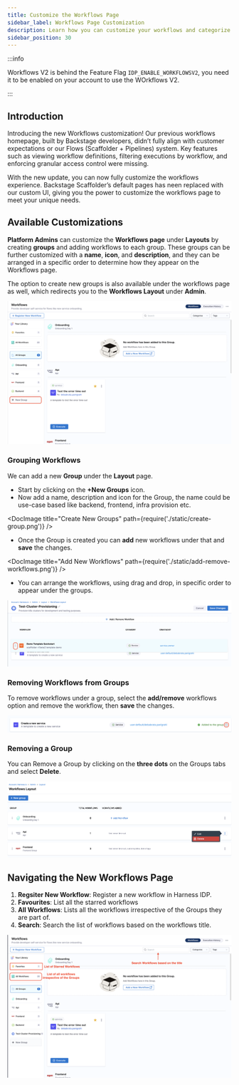 ```yaml
---
title: Customize the Workflows Page
sidebar_label: Workflows Page Customization
description: Learn how you can customize your workflows and categorize workflows under groups
sidebar_position: 30
---
```


:::info

Workflows V2 is behind the Feature Flag `IDP_ENABLE_WORKFLOWSV2`, you need it to be enabled on your account to use the WOrkflows V2. 

:::

## Introduction

Introducing the new Workflows customization! Our previous workflows homepage, built by Backstage developers, didn’t fully align with customer expectations or our Flows (Scaffolder + Pipelines) system. Key features such as viewing workflow definitions, filtering executions by workflow, and enforcing granular access control were missing.

With the new update, you can now fully customize the workflows experience. Backstage Scaffolder’s default pages has neen replaced with our custom UI, giving you the power to customize the workflows page to meet your unique needs. 

## Available Customizations

**Platform Admins** can customize the **Workflows page** under **Layouts** by creating **groups** and adding workflows to each group. These groups can be further customized with a **name**, **icon**, and **description**, and they can be arranged in a specific order to determine how they appear on the Workflows page.

The option to create new groups is also available under the workflows page as well, which redirects you to the **Workflows Layout** under **Admin**. 

![](./static/new-group-workflows-page.png)

### Grouping Workflows

We can add a new **Group** under the **Layout** page.

- Start by clicking on the **+New Groups** icon. 
- Now add a name, description and icon for the Group, the name could be use-case based like backend, frontend, infra provision etc.

<DocImage title="Create New Groups" path={require('./static/create-group.png')} />

- Once the Group is created you can **add** new workflows under that and **save** the changes. 

<DocImage title="Add New Workflows" path={require('./static/add-remove-workflows.png')} />

- You can arrange the workflows, using drag and drop, in specific order to appear under the groups. 

![](./static/drag-and-drop.png)


### Removing Workflows from Groups

To remove workflows under a group, select the **add/remove** workflows option and remove the workflow, then **save** the changes. 

![](./static/remove-workflows.png)

### Removing a Group

You can Remove a Group by clicking on the **three dots** on the Groups tabs and select **Delete**. 

![](./static/delete-workflows.png)

## Navigating the New Workflows Page

1. **Regsiter New Workflow**: Register a new workflow in Harness IDP.
2. **Favourites**: List all the starred workflows
3. **All Workflows**: Lists all the workflows irrespective of the Groups they are part of.
4. **Search**: Search the list of workflows based on the workflows title. 

![](./static/navigating-new-workflows-page.png)
